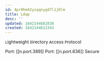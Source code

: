 ```yaml
---
id: 4pr0hm42yzqqnygd7l1j0lm
title: Ldap
desc: ''
updated: 1642144682838
created: 1642144612343
---
```



`L`ightweight `D`irectory `A`ccess `P`rotocol

Port: [[n.port.389]]
Port: [[n.port.636]] Secure

